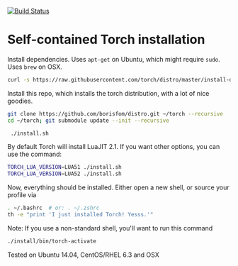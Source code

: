 [![Build Status](https://travis-ci.org/torch/distro.svg?branch=master)](https://travis-ci.org/torch/distro)

Self-contained Torch installation
============

Install dependencies. Uses `apt-get` on Ubuntu, which might require `sudo`. Uses `brew` on OSX.
```sh
curl -s https://raw.githubusercontent.com/torch/distro/master/install-deps | bash
```

Install this repo, which installs the torch distribution, with a lot of nice goodies.
```sh
git clone https://github.com/borisfom/distro.git ~/torch --recursive
cd ~/torch; git submodule update --init --recursive

 ./install.sh
```

By default Torch will install LuaJIT 2.1. If you want other options, you can use the command:
```sh
TORCH_LUA_VERSION=LUA51 ./install.sh
TORCH_LUA_VERSION=LUA52 ./install.sh
```

Now, everything should be installed. Either open a new shell, or source your profile via
```sh
. ~/.bashrc  # or: . ~/.zshrc
th -e "print 'I just installed Torch! Yesss.'"
```

Note: If you use a non-standard shell, you'll want to run this command
```sh
./install/bin/torch-activate
```

Tested on Ubuntu 14.04, CentOS/RHEL 6.3 and OSX
